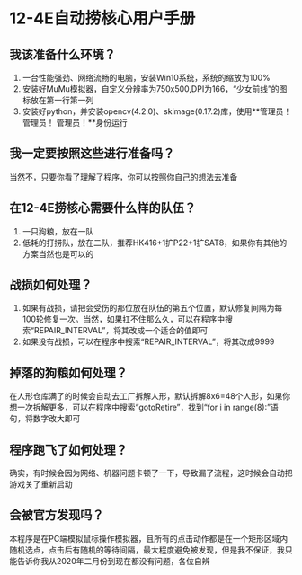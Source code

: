 # 12-4E自动捞核心用户手册

## 我该准备什么环境？
1. 一台性能强劲、网络流畅的电脑，安装Win10系统，系统的缩放为100%
2. 安装好MuMu模拟器，自定义分辨率为750x500,DPI为166，“少女前线”的图标放在第一行第一列
3. 安装好python，并安装opencv(4.2.0)、skimage(0.17.2)库，使用**管理员！ 管理员！ 管理员！**身份运行

## 我一定要按照这些进行准备吗？
当然不，只要你看了理解了程序，你可以按照你自己的想法去准备

## 在12-4E捞核心需要什么样的队伍？
1. 一只狗粮，放在一队
2. 低耗的打捞队，放在二队，推荐HK416+1扩P22+1扩SAT8，如果你有其他的方案当然也是可以的

## 战损如何处理？
1. 如果有战损，请把会受伤的那位放在队伍的第五个位置，默认修复间隔为每100轮修复一次。当然，如果扛不住那么久，可以在程序中搜索“REPAIR_INTERVAL”，将其改成一个适合的值即可
2. 如果没有战损，可以在程序中搜索“REPAIR_INTERVAL”，将其改成9999

## 掉落的狗粮如何处理？
在人形仓库满了的时候会自动去工厂拆解人形，默认拆解8x6=48个人形，如果你想一次拆解更多，可以在程序中搜索“gotoRetire”，找到“for i in range(8):”语句，将数字改大即可

## 程序跑飞了如何处理？
确实，有时候会因为网络、机器问题卡顿了一下，导致漏了流程，这时候会自动把游戏关了重新启动

## 会被官方发现吗？
本程序是在PC端模拟鼠标操作模拟器，且所有的点击动作都是在一个矩形区域内随机选点，点击后有随机的等待间隔，最大程度避免被发现，但是我不保证，我只能告诉你我从2020年二月份到现在都没有问题，各位自辨
